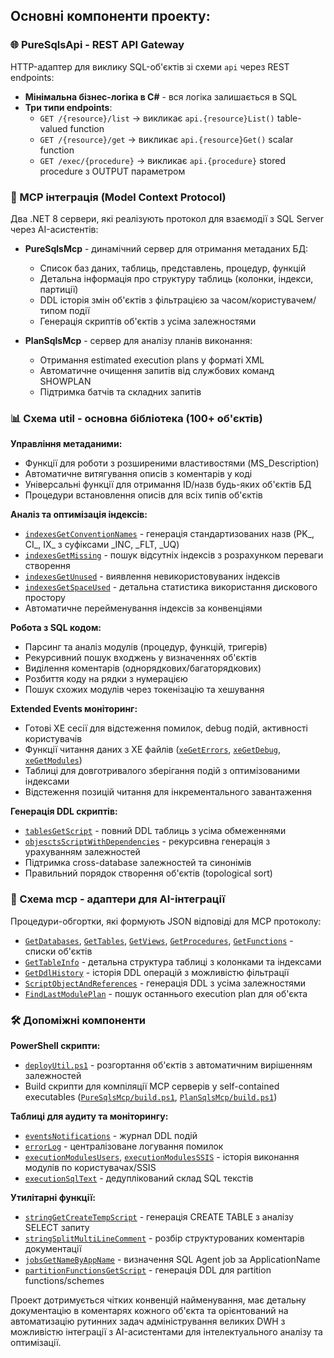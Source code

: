 ## Основні компоненти проекту:

### 🌐 PureSqlsApi - REST API Gateway
HTTP-адаптер для виклику SQL-об'єктів зі схеми `api` через REST endpoints:
- **Мінімальна бізнес-логіка в C#** - вся логіка залишається в SQL
- **Три типи endpoints**:
  - `GET /{resource}/list` → викликає `api.{resource}List()` table-valued function
  - `GET /{resource}/get` → викликає `api.{resource}Get()` scalar function
  - `GET /exec/{procedure}` → викликає `api.{procedure}` stored procedure з OUTPUT параметром

### 🔧 MCP інтеграція (Model Context Protocol)
Два .NET 8 сервери, які реалізують протокол для взаємодії з SQL Server через AI-асистентів:

- **PureSqlsMcp** - динамічний сервер для отримання метаданих БД:
  - Список баз даних, таблиць, представлень, процедур, функцій
  - Детальна інформація про структуру таблиць (колонки, індекси, партиції)
  - DDL історія змін об'єктів з фільтрацією за часом/користувачем/типом події
  - Генерація скриптів об'єктів з усіма залежностями

- **PlanSqlsMcp** - сервер для аналізу планів виконання:
  - Отримання estimated execution plans у форматі XML
  - Автоматичне очищення запитів від службових команд SHOWPLAN
  - Підтримка батчів та складних запитів

### 📊 Схема util - основна бібліотека (100+ об'єктів)

**Управління метаданими:**
- Функції для роботи з розширеними властивостями (MS_Description)
- Автоматичне витягування описів з коментарів у коді
- Універсальні функції для отримання ID/назв будь-яких об'єктів БД
- Процедури встановлення описів для всіх типів об'єктів

**Аналіз та оптимізація індексів:**
- [`indexesGetConventionNames`](util/Functions/indexesGetConventionNames.sql) - генерація стандартизованих назв (PK_, CI_, IX_ з суфіксами _INC, _FLT, _UQ)
- [`indexesGetMissing`](util/Functions/indexesGetMissing.sql) - пошук відсутніх індексів з розрахунком переваги створення
- [`indexesGetUnused`](util/Functions/indexesGetUnused.sql) - виявлення невикористовуваних індексів
- [`indexesGetSpaceUsed`](util/Functions/indexesGetSpaceUsed.sql) - детальна статистика використання дискового простору
- Автоматичне перейменування індексів за конвенціями

**Робота з SQL кодом:**
- Парсинг та аналіз модулів (процедур, функцій, тригерів)
- Рекурсивний пошук входжень у визначеннях об'єктів
- Виділення коментарів (однорядкових/багаторядкових)
- Розбиття коду на рядки з нумерацією
- Пошук схожих модулів через токенізацію та хешування

**Extended Events моніторинг:**
- Готові XE сесії для відстеження помилок, debug подій, активності користувачів
- Функції читання даних з XE файлів ([`xeGetErrors`](util/Functions/xeGetErrors.sql), [`xeGetDebug`](util/Functions/xeGetDebug.sql), [`xeGetModules`](util/Functions/xeGetModules.sql))
- Таблиці для довготривалого зберігання подій з оптимізованими індексами
- Відстеження позицій читання для інкрементального завантаження

**Генерація DDL скриптів:**
- [`tablesGetScript`](util/Functions/tablesGetScript.sql) - повний DDL таблиць з усіма обмеженнями
- [`objesctsScriptWithDependencies`](util/Procedures/objesctsScriptWithDependencies.sql) - рекурсивна генерація з урахуванням залежностей
- Підтримка cross-database залежностей та синонімів
- Правильний порядок створення об'єктів (topological sort)

### 🔌 Схема mcp - адаптери для AI-інтеграції

Процедури-обгортки, які формують JSON відповіді для MCP протоколу:
- [`GetDatabases`](mcp/Procedures/GetDatabases.sql), [`GetTables`](mcp/Procedures/GetTables.sql), [`GetViews`](mcp/Procedures/GetViews.sql), [`GetProcedures`](mcp/Procedures/GetProcedures.sql), [`GetFunctions`](mcp/Procedures/GetFunctions.sql) - списки об'єктів
- [`GetTableInfo`](mcp/Procedures/GetTableInfo.sql) - детальна структура таблиці з колонками та індексами
- [`GetDdlHistory`](mcp/Procedures/GetDdlHistory.sql) - історія DDL операцій з можливістю фільтрації
- [`ScriptObjectAndReferences`](mcp/Procedures/ScriptObjectAndReferences.sql) - генерація DDL з усіма залежностями
- [`FindLastModulePlan`](mcp/Procedures/FindLastModulePlan.sql) - пошук останнього execution plan для об'єкта

### 🛠️ Допоміжні компоненти

**PowerShell скрипти:**
- [`deployUtil.ps1`](deployUtil.ps1) - розгортання об'єктів з автоматичним вирішенням залежностей
- Build скрипти для компіляції MCP серверів у self-contained executables ([`PureSqlsMcp/build.ps1`](PureSqlsMcp/build.ps1), [`PlanSqlsMcp/build.ps1`](PlanSqlsMcp/build.ps1))

**Таблиці для аудиту та моніторингу:**
- [`eventsNotifications`](util/Tables/eventsNotifications.sql) - журнал DDL подій
- [`errorLog`](util/Tables/errorLog.sql) - централізоване логування помилок
- [`executionModulesUsers`](util/Tables/executionModulesUsers.sql), [`executionModulesSSIS`](util/Tables/executionModulesSSIS.sql) - історія виконання модулів по користувачах/SSIS
- [`executionSqlText`](util/Tables/executionSqlText.sql) - дедуплікований склад SQL текстів

**Утилітарні функції:**
- [`stringGetCreateTempScript`](util/Functions/stringGetCreateTempScript.sql) - генерація CREATE TABLE з аналізу SELECT запиту
- [`stringSplitMultiLineComment`](util/Functions/stringSplitMultiLineComment.sql) - розбір структурованих коментарів документації
- [`jobsGetNameByAppName`](util/Functions/jobsGetNameByAppName.sql) - визначення SQL Agent job за ApplicationName
- [`partitionFunctionsGetScript`](util/Functions/partitionFunctionsGetScript.sql) - генерація DDL для partition functions/schemes

Проект дотримується чітких конвенцій найменування, має детальну документацію в коментарях кожного об'єкта та орієнтований на автоматизацію рутинних задач адміністрування великих DWH з можливістю інтеграції з AI-асистентами для інтелектуального аналізу та оптимізації.

